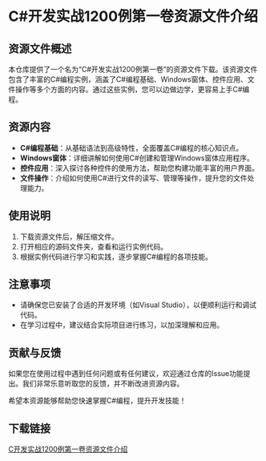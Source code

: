 # C#开发实战1200例第一卷资源文件介绍

## 资源文件概述

本仓库提供了一个名为“C#开发实战1200例第一卷”的资源文件下载。该资源文件包含了丰富的C#编程实例，涵盖了C#编程基础、Windows窗体、控件应用、文件操作等多个方面的内容。通过这些实例，您可以边做边学，更容易上手C#编程。

## 资源内容

- **C#编程基础**：从基础语法到高级特性，全面覆盖C#编程的核心知识点。
- **Windows窗体**：详细讲解如何使用C#创建和管理Windows窗体应用程序。
- **控件应用**：深入探讨各种控件的使用方法，帮助您构建功能丰富的用户界面。
- **文件操作**：介绍如何使用C#进行文件的读写、管理等操作，提升您的文件处理能力。

## 使用说明

1. 下载资源文件后，解压缩文件。
2. 打开相应的源码文件夹，查看和运行实例代码。
3. 根据实例代码进行学习和实践，逐步掌握C#编程的各项技能。

## 注意事项

- 请确保您已安装了合适的开发环境（如Visual Studio），以便顺利运行和调试代码。
- 在学习过程中，建议结合实际项目进行练习，以加深理解和应用。

## 贡献与反馈

如果您在使用过程中遇到任何问题或有任何建议，欢迎通过仓库的Issue功能提出。我们非常乐意听取您的反馈，并不断改进资源内容。

希望本资源能够帮助您快速掌握C#编程，提升开发技能！

## 下载链接

[C开发实战1200例第一卷资源文件介绍](https://pan.quark.cn/s/58d0620d484e)